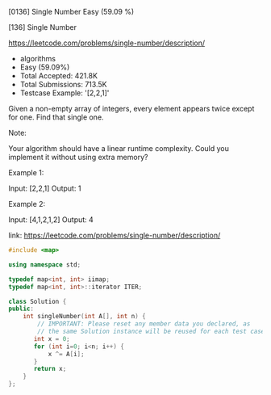[0136] Single Number                                                Easy   (59.09 %)

<!--front-->	
[136] Single Number  

https://leetcode.com/problems/single-number/description/

* algorithms
* Easy (59.09%)
* Total Accepted:    421.8K
* Total Submissions: 713.5K
* Testcase Example:  '[2,2,1]'

Given a non-empty array of integers, every element appears twice except for one. Find that single one.

Note:

Your algorithm should have a linear runtime complexity. Could you implement it without using extra memory?

Example 1:


Input: [2,2,1]
Output: 1


Example 2:


Input: [4,1,2,1,2]
Output: 4








<!--back-->

link: https://leetcode.com/problems/single-number/description/

```cpp
#include <map>

using namespace std;

typedef map<int, int> iimap;
typedef map<int, int>::iterator ITER;

class Solution {
public:
    int singleNumber(int A[], int n) {
        // IMPORTANT: Please reset any member data you declared, as
        // the same Solution instance will be reused for each test case.
       int x = 0;
       for (int i=0; i<n; i++) {
           x ^= A[i];
       }
       return x;
    }
};
```



